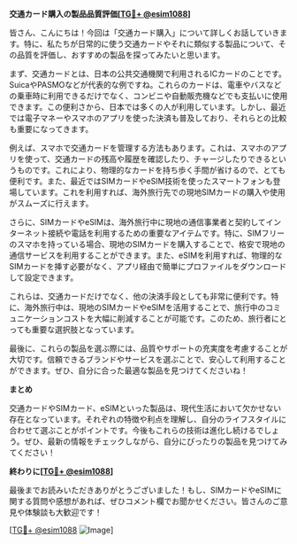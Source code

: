 **交通カード購入の製品品質評価[[TG💪+ @esim1088](https://t.me/s/esim1088)]**

皆さん、こんにちは！今回は「交通カード購入」について詳しくお話していきます。特に、私たちが日常的に使う交通カードやそれに類似する製品について、その品質を評価し、おすすめの製品を探ってみたいと思います。

まず、交通カードとは、日本の公共交通機関で利用されるICカードのことです。SuicaやPASMOなどが代表的な例ですね。これらのカードは、電車やバスなどの乗車時に利用できるだけでなく、コンビニや自動販売機などでも支払いに使用できます。この便利さから、日本では多くの人が利用しています。しかし、最近では電子マネーやスマホのアプリを使った決済も普及しており、それらとの比較も重要になってきます。

例えば、スマホで交通カードを管理する方法もあります。これは、スマホのアプリを使って、交通カードの残高や履歴を確認したり、チャージしたりできるというものです。これにより、物理的なカードを持ち歩く手間が省けるので、とても便利です。また、最近ではSIMカードやeSIM技術を使ったスマートフォンも登場しています。これを利用すれば、海外旅行先での現地SIMカードの購入や使用がスムーズに行えます。

さらに、SIMカードやeSIMは、海外旅行中に現地の通信事業者と契約してインターネット接続や電話を利用するための重要なアイテムです。特に、SIMフリーのスマホを持っている場合、現地のSIMカードを購入することで、格安で現地の通信サービスを利用することができます。また、eSIMを利用すれば、物理的なSIMカードを挿す必要がなく、アプリ経由で簡単にプロファイルをダウンロードして設定できます。

これらは、交通カードだけでなく、他の決済手段としても非常に便利です。特に、海外旅行中は、現地のSIMカードやeSIMを活用することで、旅行中のコミュニケーションコストを大幅に削減することが可能です。このため、旅行者にとっても重要な選択肢となっています。

最後に、これらの製品を選ぶ際には、品質やサポートの充実度を考慮することが大切です。信頼できるブランドやサービスを選ぶことで、安心して利用することができます。ぜひ、自分に合った最適な製品を見つけてくださいね！

**まとめ**

交通カードやSIMカード、eSIMといった製品は、現代生活において欠かせない存在となっています。それぞれの特徴や利点を理解し、自分のライフスタイルに合わせて選ぶことがポイントです。今後もこれらの技術は進化し続けるでしょう。ぜひ、最新の情報をチェックしながら、自分にぴったりの製品を見つけてみてください！

**終わりに[[TG💪+ @esim1088](https://t.me/s/esim1088)]**

最後までお読みいただきありがとうございました！もし、SIMカードやeSIMに関する質問や感想があれば、ぜひコメント欄でお聞かせください。皆さんのご意見や体験談も大歓迎です！

[[TG💪+ @esim1088](https://t.me/s/esim1088) ![Image](https://i.postimg.cc/Y0z9fWf4/image.png)]